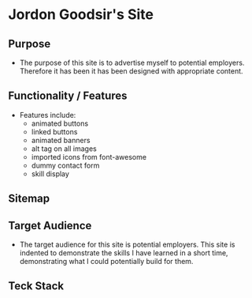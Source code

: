 # Jordon Goodsir's Site   



## Purpose

- The purpose of this site is to advertise myself to potential employers. Therefore it has been it has been designed with appropriate content. 



## Functionality / Features

- Features include: 
  - animated buttons   
  - linked buttons
  - animated banners 
  - alt tag on all images 
  - imported icons from font-awesome 
  - dummy contact form 
  - skill display 



## Sitemap





## Target Audience

- The target audience for this site is potential employers. This site is indented to demonstrate the skills I have learned in a short time, demonstrating what I could potentially build for them. 



## Teck Stack